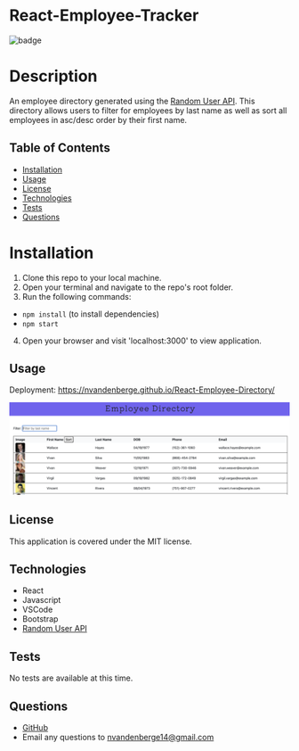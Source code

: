 # React-Employee-Tracker

![badge](https://img.shields.io/static/v1?label=license&message=MIT&color=green)

# Description

An employee directory generated using the [Random User API](https://randomuser.me/). This directory allows users to filter for employees by last name as well as sort all employees in asc/desc order by their first name.

## Table of Contents

- [Installation](#installation)
- [Usage](#usage)
- [License](#license)
- [Technologies](#technologies)
- [Tests](#tests)
- [Questions](#questions)

# Installation

1. Clone this repo to your local machine.
2. Open your terminal and navigate to the repo's root folder.
3. Run the following commands:

- `npm install` (to install dependencies)
- `npm start`

4. Open your browser and visit 'localhost:3000' to view application.

## Usage

Deployment: https://nvandenberge.github.io/React-Employee-Directory/

![React Employee Tracker](/public/images/react-employee-directory.png)

## License

This application is covered under the MIT license.

## Technologies

- React
- Javascript
- VSCode
- Bootstrap
- [Random User API](https://randomuser.me/)

## Tests

No tests are available at this time.

## Questions

- [GitHub](https://github.com/nvandenberge)
- Email any questions to nvandenberge14@gmail.com